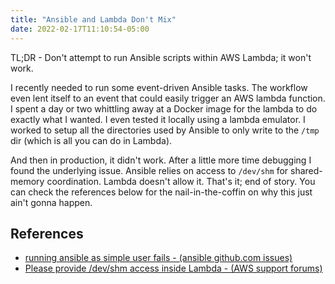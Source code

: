 ```yaml
---
title: "Ansible and Lambda Don't Mix"
date: 2022-02-17T11:10:54-05:00
---
```


TL;DR - Don't attempt to run Ansible scripts within AWS Lambda; it won't work.

I recently needed to run some event-driven Ansible tasks. The workflow even lent itself to an event that could easily trigger an AWS lambda function. I spent a day or two whittling away at a Docker image for the lambda to do exactly what I wanted. I even tested it locally using a lambda emulator. I worked to setup all the directories used by Ansible to only write to the `/tmp` dir (which is all you can do in Lambda).

And then in production, it didn't work. After a little more time debugging I found the underlying issue. Ansible relies on access to `/dev/shm` for shared-memory coordination. Lambda doesn't allow it. That's it; end of story. You can check the references below for the nail-in-the-coffin on why this just ain't gonna happen.

## References

* [running ansible as simple user fails - (ansible github.com issues)](https://github.com/ansible/ansible/issues/13830)
* [Please provide /dev/shm access inside Lambda - (AWS support forums)](https://forums.aws.amazon.com/thread.jspa?threadID=219962)
